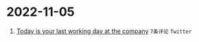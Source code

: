 # 2022-11-05

1. [Today is your last working day at the company](https://www.v2ex.com/t/892836) `7条评论` `Twitter`
